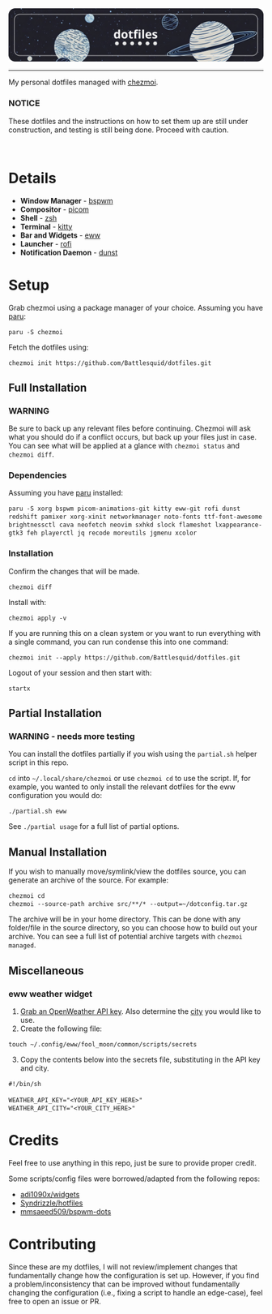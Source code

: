 <div style="text-align: center;">
    <img src="./assets/dotfiles.png">
</div>

<hr>

My personal dotfiles managed with [chezmoi](https://www.chezmoi.io/).

### **NOTICE**
These dotfiles and the instructions on how to set them up are still under construction, and testing is still being done. Proceed with caution.

<br>

# **Details**

- **Window Manager** - [bspwm](https://github.com/baskerville/bspwm)
- **Compositor** - [picom](https://github.com/yshui/picom)
- **Shell** - [zsh](https://wiki.archlinux.org/title/zsh)
- **Terminal** - [kitty](https://github.com/kovidgoyal/kitty)
- **Bar and Widgets** - [eww](https://github.com/elkowar/eww)
- **Launcher** - [rofi](https://github.com/davatorium/rofi)
- **Notification Daemon** - [dunst](https://github.com/dunst-project/dunst)

# **Setup**

Grab chezmoi using a package manager of your choice. Assuming you have [paru](https://github.com/Morganamilo/paru):

```
paru -S chezmoi
```


Fetch the dotfiles using:
```
chezmoi init https://github.com/Battlesquid/dotfiles.git
```

## **Full Installation**
### **WARNING**

Be sure to back up any relevant files before continuing. Chezmoi will ask what you should do if a conflict occurs, but back up your files just in case. You can see what will be applied at a glance with `chezmoi status` and `chezmoi diff`.


### **Dependencies**

Assuming you have [paru](https://github.com/Morganamilo/paru) installed:
```
paru -S xorg bspwm picom-animations-git kitty eww-git rofi dunst redshift pamixer xorg-xinit networkmanager noto-fonts ttf-font-awesome brightnessctl cava neofetch neovim sxhkd slock flameshot lxappearance-gtk3 feh playerctl jq recode moreutils jgmenu xcolor
```

### **Installation**

Confirm the changes that will be made.
```
chezmoi diff
```

Install with:
```
chezmoi apply -v
```

If you are running this on a clean system or you want to run everything with a single command, you can run condense this into one command:

```
chezmoi init --apply https://github.com/Battlesquid/dotfiles.git
```

Logout of your session and then start with:
```
startx
```

## **Partial Installation**

### **WARNING** - needs more testing

You can install the dotfiles partially if you wish using the `partial.sh` helper script in this repo. 

`cd` into `~/.local/share/chezmoi` or use `chezmoi cd` to use the script. If, for example, you wanted to only install the relevant dotfiles for the eww configuration you would do:

```
./partial.sh eww
```

See `./partial usage` for a full list of partial options.

## **Manual Installation**

If you wish to manually move/symlink/view the dotfiles source, you can generate an archive of the source. For example:

```
chezmoi cd
chezmoi --source-path archive src/**/* --output=~/dotconfig.tar.gz
```

The archive will be in your home directory. This can be done with any folder/file in the source directory, so you can choose how to build out your archive. You can see a full list of potential archive targets with `chezmoi managed`.

## **Miscellaneous**

### **eww weather widget**

1. [Grab an OpenWeather API key](https://openweathermap.org/api). Also determine the [city](https://openweathermap.org/current#name) you would like to use.
2. Create the following file:
```
touch ~/.config/eww/fool_moon/common/scripts/secrets
```
3. Copy the contents below into the secrets file, substituting in the API key and city.
```
#!/bin/sh

WEATHER_API_KEY="<YOUR_API_KEY_HERE>"
WEATHER_API_CITY="<YOUR_CITY_HERE>"
```

# **Credits**

Feel free to use anything in this repo, just be sure to provide proper credit.

Some scripts/config files were borrowed/adapted from the following repos:
- [adi1090x/widgets](https://github.com/adi1090x/widgets)
- [Syndrizzle/hotfiles](https://github.com/Syndrizzle/hotfiles)
- [mmsaeed509/bspwm-dots](https://github.com/mmsaeed509/bspwm-dots)

# **Contributing**

Since these are my dotfiles, I will not review/implement changes that fundamentally change how the configuration is set up. However, if you find a problem/inconsistency that can be improved without fundamentally changing the configuration (i.e., fixing a script to handle an edge-case), feel free to open an issue or PR.


